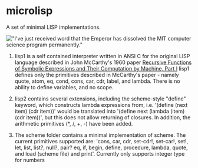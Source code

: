 # microlisp
A set of minimal LISP implementations.

!["I've just received word that the Emperor has dissolved the MIT computer science program permanently."](https://imgs.xkcd.com/comics/lisp_cycles.png)

1. lisp1 is a self contained interpreter written in ANSI C for the original LISP language described in John McCarthy's 1960 paper [Recursive Functions of Symbolic Expressions
and Their Computation by Machine, Part I][1]
lisp1 defines only the primitives described in McCarthy's paper - namely quote, atom, eq, cond, cons, car, cdr, label, and lambda. There is no ability to define variables, and no scope. 

2. lisp2 contains several extensions, including the scheme-style "define" keyword, which constructs lambda expressions from, i.e. '(define (next item) (cdr item))' would be translated into '(define next (lambda (item) (cdr item))', but this does not allow returning of closures. In addition, the arithmetic primitives (*, /, +, -) have been added.

3. The scheme folder contains a minimal implementation of scheme. The current primitives supported are: 'cons, car, cdr, set-cdr!, set-car!, set!, let, list, list?, null?, pair? eq, if, begin, define, procedure, lambda, quote, and load (scheme file) and print'. Currently only supports integer type for numbers

[1]: http://www-formal.stanford.edu/jmc/recursive.pdf

